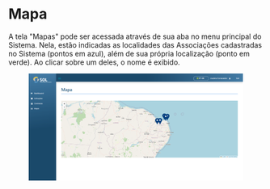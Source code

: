 # Mapa

A tela "Mapas" pode ser acessada através de sua aba no menu principal do Sistema. Nela, estão indicadas as localidades das Associações cadastradas no Sistema (pontos em azul), além de sua própria localização (ponto em verde). Ao clicar sobre um deles, o nome é exibido.

<figure><img src="../../.gitbook/assets/map-forn.png" alt=""><figcaption></figcaption></figure>
